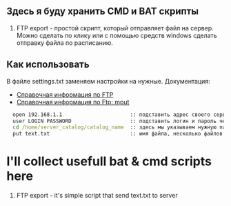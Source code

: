 ## Здесь я буду хранить CMD и BAT скрипты
1. FTP export - простой скрипт, который отправляет файл на сервер.
Можно сделать по клику или с помощью средств windows сделать отправку файла по расписанию.

## Как использовать
В файле settings.txt заменяем настройки на нужные.
Документация:
- [Справочная информация по FTP](https://technet.microsoft.com/en-us/library/bb490910.aspx)
- [Справочная информация по Ftp: mput](https://technet.microsoft.com/en-us/library/bb490668.aspx)

```cmd
  open 192.168.1.1                      :: подставить адрес своего сервера. ftp.my_server_name.ru/192.168.1.1
  user LOGIN PASSWORD                   :: подставить логин и пароль через пробел.
  cd /home/server_catalog/catalog_name  :: здесь мы указываем нужную папку на сервере
  put text.txt                          :: имя файла, несколько файлов с расширением txt "mput *.txt"
```

# I'll collect usefull bat & cmd scripts here

1. FTP export - it's simple script that send text.txt to server
